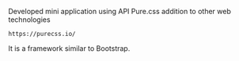 Developed mini application using API Pure.css addition to other web technologies
```
https://purecss.io/
```
It is a framework similar to Bootstrap.
